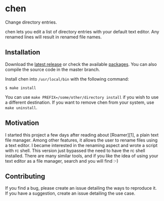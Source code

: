 # chen

Change directory entries.

chen lets you edit a list of directory entries with your default
text editor. Any renamed lines will result in renamed file names.

Installation
------------

Download the [latest release][releases] or check the available
[packages][packages]. You can also compile the source code in the
master branch.

[releases]: https://github.com/soveran/chen/releases
[packages]: https://github.com/soveran/chen/wiki/Distribution-Packages

Install chen into `/usr/local/bin` with the following command:

    $ make install

You can use `make PREFIX=/some/other/directory install` if you wish
to use a different destination. If you want to remove chen from
your system, use `make uninstall`.

Motivation
----------

I started this project a few days after reading about [Roamer][1],
a plain text file manager. Among other features, it allows the user
to rename files using a text editor. I became interested in the
renaming aspect and wrote a script with rc shell. This version just
bypassed the need to have the rc shell installed. There are many
similar tools, and if you like the idea of using your text editor
as a file manager, search and you will find :-)

Contributing
------------

If you find a bug, please create an issue detailing the ways to
reproduce it. If you have a suggestion, create an issue detailing
the use case.
